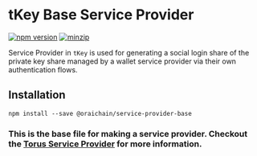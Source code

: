 # tKey Base Service Provider

[![npm version](https://img.shields.io/npm/v/@oraichain/service-provider-base?label=%22%22)](https://www.npmjs.com/package/@oraichain/service-provider-base/v/latest) [![minzip](https://img.shields.io/bundlephobia/minzip/@oraichain/service-provider-base?label=%22%22)](https://bundlephobia.com/result?p=@oraichain/service-provider-base@latest)

Service Provider in `tKey` is used for generating a social login share of the private key share managed by a wallet service provider via
their own authentication flows. 

## Installation

```shell
npm install --save @oraichain/service-provider-base
```

### This is the base file for making a service provider. Checkout the [Torus Service Provider](https://web3auth.io/docs/sdk/self-host/service-provider) for more information.
